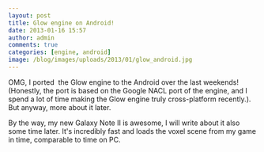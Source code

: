 ```yaml
---
layout: post
title: Glow engine on Android!
date: 2013-01-16 15:57
author: admin
comments: true
categories: [engine, android]
image: /blog/images/uploads/2013/01/glow_android.jpg
---
```


OMG, I ported  the Glow engine to the Android over the last weekends! (Honestly, the port is based on the Google NACL port of the engine, and I spend a lot of time making the Glow engine truly cross-platform recently.). But anyway, more about it later.

By the way, my new Galaxy Note II is awesome, I will write about it also some time later. It's incredibly fast and loads the voxel scene from my game in time, comparable to time on PC.
